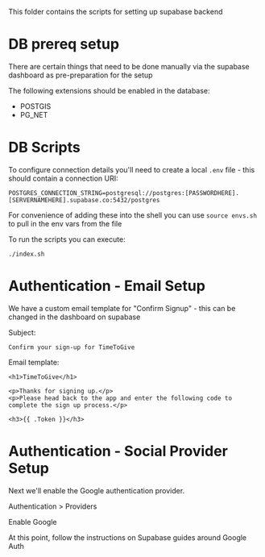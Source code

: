 This folder contains the scripts for setting up supabase backend

# DB prereq setup

There are certain things that need to be done manually via the supabase dashboard as pre-preparation for the setup

The following extensions should be enabled in the database:

- POSTGIS
- PG_NET

# DB Scripts

To configure connection details you'll need to create a local `.env` file - this should contain a connection URI:

```
POSTGRES_CONNECTION_STRING=postgresql://postgres:[PASSWORDHERE].[SERVERNAMEHERE].supabase.co:5432/postgres
```

For convenience of adding these into the shell you can use `source envs.sh` to pull in the env vars from the file

To run the scripts you can execute:

`./index.sh`

# Authentication - Email Setup

We have a custom email template for "Confirm Signup" - this can be changed in the dashboard on supabase

Subject:

```
Confirm your sign-up for TimeToGive
```

Email template:

```
<h1>TimeToGive</h1>

<p>Thanks for signing up.</p>
<p>Please head back to the app and enter the following code to complete the sign up process.</p>

<h3>{{ .Token }}</h3>
```

# Authentication - Social Provider Setup

Next we'll enable the Google authentication provider. 

Authentication > Providers

Enable Google

At this point, follow the instructions on Supabase guides around Google Auth




